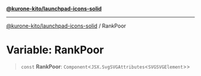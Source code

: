 [**@kurone-kito/launchpad-icons-solid**](../README.md)

***

[@kurone-kito/launchpad-icons-solid](../globals.md) / RankPoor

# Variable: RankPoor

> `const` **RankPoor**: `Component`\<`JSX.SvgSVGAttributes`\<`SVGSVGElement`\>\>
